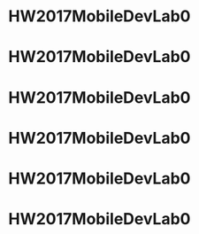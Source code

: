 # HW2017MobileDevLab0
# HW2017MobileDevLab0
# HW2017MobileDevLab0
# HW2017MobileDevLab0
# HW2017MobileDevLab0
# HW2017MobileDevLab0
